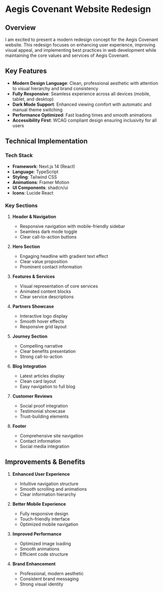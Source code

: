 # Aegis Covenant Website Redesign

## Overview

I am excited to present a modern redesign concept for the Aegis Covenant website. This redesign focuses on enhancing user experience, improving visual appeal, and implementing best practices in web development while maintaining the core values and services of Aegis Covenant.

## Key Features

- **Modern Design Language**: Clean, professional aesthetic with attention to visual hierarchy and brand consistency
- **Fully Responsive**: Seamless experience across all devices (mobile, tablet, and desktop)
- **Dark Mode Support**: Enhanced viewing comfort with automatic and manual theme switching
- **Performance Optimized**: Fast loading times and smooth animations
- **Accessibility First**: WCAG compliant design ensuring inclusivity for all users

## Technical Implementation

### Tech Stack
- **Framework**: Next.js 14 (React)
- **Language**: TypeScript
- **Styling**: Tailwind CSS
- **Animations**: Framer Motion
- **UI Components**: shadcn/ui
- **Icons**: Lucide React

### Key Sections
1. **Header & Navigation**
   - Responsive navigation with mobile-friendly sidebar
   - Seamless dark mode toggle
   - Clear call-to-action buttons

2. **Hero Section**
   - Engaging headline with gradient text effect
   - Clear value proposition
   - Prominent contact information

3. **Features & Services**
   - Visual representation of core services
   - Animated content blocks
   - Clear service descriptions

4. **Partners Showcase**
   - Interactive logo display
   - Smooth hover effects
   - Responsive grid layout

5. **Journey Section**
   - Compelling narrative
   - Clear benefits presentation
   - Strong call-to-action

6. **Blog Integration**
   - Latest articles display
   - Clean card layout
   - Easy navigation to full blog

7. **Customer Reviews**
   - Social proof integration
   - Testimonial showcase
   - Trust-building elements

8. **Footer**
   - Comprehensive site navigation
   - Contact information
   - Social media integration

## Improvements & Benefits

1. **Enhanced User Experience**
   - Intuitive navigation structure
   - Smooth scrolling and animations
   - Clear information hierarchy

2. **Better Mobile Experience**
   - Fully responsive design
   - Touch-friendly interface
   - Optimized mobile navigation

3. **Improved Performance**
   - Optimized image loading
   - Smooth animations
   - Efficient code structure

4. **Brand Enhancement**
   - Professional, modern aesthetic
   - Consistent brand messaging
   - Strong visual identity